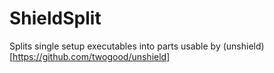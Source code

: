 # ShieldSplit
Splits single setup executables into parts usable by (unshield)[https://github.com/twogood/unshield]

